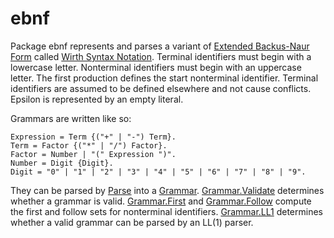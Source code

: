 # ebnf

Package ebnf represents and parses a variant of [Extended Backus-Naur Form](https://en.wikipedia.org/wiki/Extended_Backus–Naur_form) called [Wirth Syntax Notation](https://en.wikipedia.org/wiki/Wirth_syntax_notation). Terminal identifiers must begin with a lowercase letter. Nonterminal identifiers must begin with an uppercase letter. The first production defines the start nonterminal identifier. Terminal identifiers are assumed to be defined elsewhere and not cause conflicts. Epsilon is represented by an empty literal.

Grammars are written like so:

	Expression = Term {("+" | "-") Term}.
	Term = Factor {("*" | "/") Factor}.
	Factor = Number | "(" Expression ")".
	Number = Digit {Digit}.
	Digit = "0" | "1" | "2" | "3" | "4" | "5" | "6" | "7" | "8" | "9".

They can be parsed by [Parse](https://pkg.go.dev/github.com/willfaught/ebnf#Parse) into a [Grammar](https://pkg.go.dev/github.com/willfaught/ebnf#Grammar). [Grammar.Validate](https://pkg.go.dev/github.com/willfaught/ebnf#Grammar.Validate) determines whether a grammar is valid. [Grammar.First](https://pkg.go.dev/github.com/willfaught/ebnf#Grammar.First) and [Grammar.Follow](https://pkg.go.dev/github.com/willfaught/ebnf#Grammar.Follow) compute the first and follow sets for nonterminal identifiers. [Grammar.LL1](https://pkg.go.dev/github.com/willfaught/ebnf#Grammar.LL1) determines whether a valid grammar can be parsed by an LL(1) parser.
